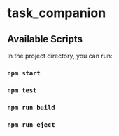 # task_companion

## Available Scripts

In the project directory, you can run:

### `npm start`



### `npm test`



### `npm run build`



### `npm run eject`

